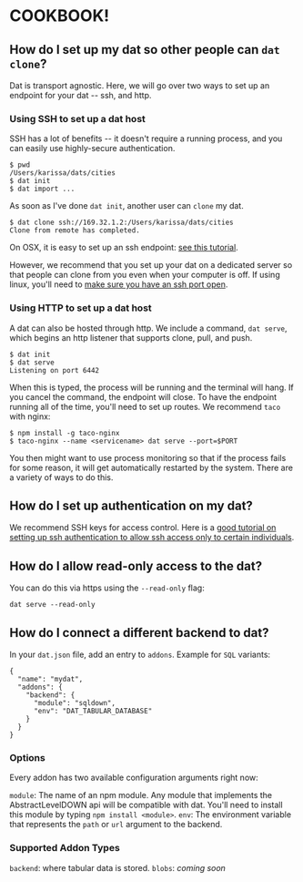 # COOKBOOK!

## How do I set up my dat so other people can `dat clone`?

Dat is transport agnostic. Here, we will go over two ways to set up an endpoint for your dat -- ssh, and http.

### Using SSH to set up a dat host

SSH has a lot of benefits -- it doesn't require a running process, and you can easily use highly-secure authentication.

```
$ pwd
/Users/karissa/dats/cities
$ dat init
$ dat import ...
```

As soon as I've done `dat init`, another user can `clone` my dat.

```
$ dat clone ssh://169.32.1.2:/Users/karissa/dats/cities
Clone from remote has completed.
```

On OSX, it is easy to set up an ssh endpoint: [see this tutorial](https://support.apple.com/kb/PH18726?locale=en_US).

However, we recommend that you set up your dat on a dedicated server so that people can clone from you even when your computer is off. If using linux, you'll need to [make sure you have an ssh port open](http://www.cyberciti.biz/faq/linux-open-iptables-firewall-port-22-23/).

### Using HTTP to set up a dat host

A dat can also be hosted through http. We include a command, `dat serve`, which begins an http listener that supports clone, pull, and push.

```
$ dat init
$ dat serve
Listening on port 6442

```

When this is typed, the process will be running and the terminal will hang. If you cancel the command, the endpoint will close. To have the endpoint running all of the time, you'll need to set up routes. We recommend `taco` with nginx:

```
$ npm install -g taco-nginx
$ taco-nginx --name <servicename> dat serve --port=$PORT
```

You then might want to use process monitoring so that if the process fails for some reason, it will get automatically restarted by the system. There are a variety of ways to do this.

## How do I set up authentication on my dat?

We recommend SSH keys for access control. Here is a [good tutorial on setting up ssh authentication to allow ssh access only to certain individuals](https://www.digitalocean.com/community/tutorials/how-to-set-up-ssh-keys--2).


## How do I allow read-only access to the dat?

You can do this via https using the `--read-only` flag:

```
dat serve --read-only
```

## How do I connect a different backend to dat?

In your `dat.json` file, add an entry to `addons`. Example for `SQL` variants:

```
{
  "name": "mydat",
  "addons": {
    "backend": {
      "module": "sqldown",
      "env": "DAT_TABULAR_DATABASE"
    }
  }
}
```

### Options

Every addon has two available configuration arguments right now:

`module`: The name of an npm module. Any module that implements the AbstractLevelDOWN api will be compatible with dat. You'll need to install this module by typing `npm install <module>`.
`env`: The environment variable that represents the `path` or `url` argument to the backend.


### Supported Addon Types

`backend`: where tabular data is stored.
`blobs`: *coming soon*
